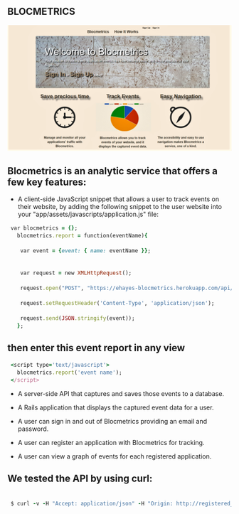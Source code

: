 
## BLOCMETRICS

![Blocmetrics HomePage](app/assets/images/blocmetricsHome.png)

## Blocmetrics is an analytic service that offers a few key features:

* A client-side JavaScript snippet that allows a user to track events on their website, 
 by adding the following snippet to the user website into your "app/assets/javascripts/application.js" file:

```ruby
 var blocmetrics = {};
   blocmetrics.report = function(eventName){
   
    var event = {event: { name: eventName }};
 
   
    var request = new XMLHttpRequest();
  
    request.open("POST", "https://ehayes-blocmetrics.herokuapp.com/api/events", true);
   
    request.setRequestHeader('Content-Type', 'application/json');
   
    request.send(JSON.stringify(event));
   };
```
## then enter this event report in any view

```ruby
 <script type='text/javascript'>
   blocmetrics.report('event name');
 </script>
```

* A server-side API that captures and saves those events to a database.

* A Rails application that displays the captured event data for a user.

* A user can sign in and out of Blocmetrics providing an email and password.

* A user can register an application with Blocmetrics for tracking.

* A user can view a graph of events for each registered application.


## We tested the API by using curl:

```ruby

 $ curl -v -H "Accept: application/json" -H "Origin: http://registered_application.com" -H "Content-Type: application/json" -X POST -d '{"name":"click"}'  https://ehayes-blocmetrics.herokuapp.com/api/events>
 ```

